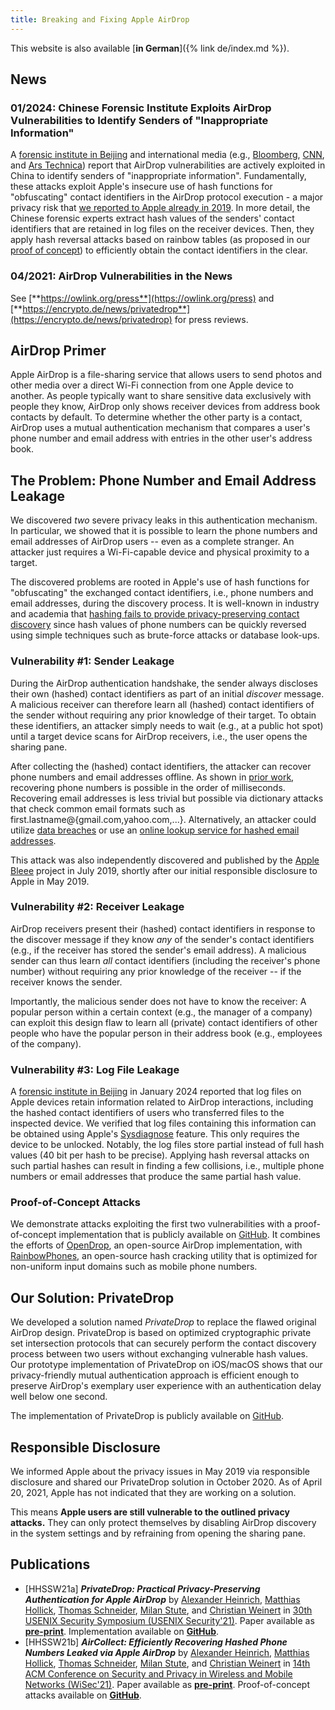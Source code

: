 ```yaml
---
title: Breaking and Fixing Apple AirDrop
---
```


This website is also available [**in German**]({% link de/index.md %}).

## News

### 01/2024: Chinese Forensic Institute Exploits AirDrop Vulnerabilities to Identify Senders of "Inappropriate Information"

A [forensic institute in Beijing](https://sfj.beijing.gov.cn/sfj/sfdt/ywdt82/flfw93/436331732/index.html) and international media (e.g., [Bloomberg](https://www.bloomberg.com/news/articles/2024-01-09/china-says-cracked-apple-s-airdrop-to-identify-message-sources), [CNN](https://edition.cnn.com/2024/01/12/tech/china-apple-airdrop-user-encryption-vulnerability-hnk-intl/index.html), and [Ars Technica](https://arstechnica.com/security/2024/01/hackers-can-id-unique-apple-airdrop-users-chinese-authorities-claim-to-do-just-that/)) report that AirDrop vulnerabilities are actively exploited in China to identify senders of "inappropriate information". Fundamentally, these attacks exploit Apple's insecure use of hash functions for "obfuscating" contact identifiers in the AirDrop protocol execution - a major privacy risk that [we reported to Apple already in 2019](#responsible-disclosure). In more detail, the Chinese forensic experts extract hash values of the senders' contact identifiers that are retained in log files on the receiver devices. Then, they apply hash reversal attacks based on rainbow tables (as proposed in our [proof of concept](#proof-of-concept-attacks)) to efficiently obtain the contact identifiers in the clear.

### 04/2021: AirDrop Vulnerabilities in the News

See [**https://owlink.org/press**](https://owlink.org/press) and [**https://encrypto.de/news/privatedrop**](https://encrypto.de/news/privatedrop) for press reviews.

## AirDrop Primer

Apple AirDrop is a file-sharing service that allows users to send photos and other media over a direct Wi-Fi connection from one Apple device to another. As people typically want to share sensitive data exclusively with people they know, AirDrop only shows receiver devices from address book contacts by default. To determine whether the other party is a contact, AirDrop uses a mutual authentication mechanism that compares a user's phone number and email address with entries in the other user's address book.

## The Problem: Phone Number and Email Address Leakage

We discovered _two_ severe privacy leaks in this authentication mechanism. In particular, we showed that it is possible to learn the phone numbers and email addresses of AirDrop users -- even as a complete stranger. An attacker just requires a Wi-Fi-capable device and physical proximity to a target.

The discovered problems are rooted in Apple's use of hash functions for "obfuscating" the exchanged contact identifiers, i.e., phone numbers and email addresses, during the discovery process. It is well-known in industry and academia that [hashing fails to provide privacy-preserving contact discovery](https://contact-discovery.github.io) since hash values of phone numbers can be quickly reversed using simple techniques such as brute-force attacks or database look-ups.

### Vulnerability #1: Sender Leakage

During the AirDrop authentication handshake, the sender always discloses their own (hashed) contact identifiers as part of an initial _discover_ message. A malicious receiver can therefore learn all (hashed) contact identifiers of the sender without requiring any prior knowledge of their target. To obtain these identifiers, an attacker simply needs to wait (e.g., at a public hot spot) until a target device scans for AirDrop receivers, i.e., the user opens the sharing pane.

After collecting the (hashed) contact identifiers, the attacker can recover phone numbers and email addresses offline. As shown in [prior work](https://encrypto.de/papers/HWSDS21.pdf), recovering phone numbers is possible in the order of milliseconds. Recovering email addresses is less trivial but possible via dictionary attacks that check common email formats such as first.lastname@{gmail.com,yahoo.com,...}. Alternatively, an attacker could utilize [data breaches](https://www.businessinsider.com/stolen-data-of-533-million-facebook-users-leaked-online-2021-4) or use an [online lookup service for hashed email addresses](https://web.archive.org/web/20191211152224/https://datafinder.com/products/email-recovery).

This attack was also independently discovered and published by the [Apple Bleee](https://hexway.io/research/apple-bleee/) project in July 2019, shortly after our initial responsible disclosure to Apple in May 2019.

### Vulnerability #2: Receiver Leakage

AirDrop receivers present their (hashed) contact identifiers in response to the discover message if they know _any_ of the sender's contact identifiers (e.g., if the receiver has stored the sender's email address). A malicious sender can thus learn _all_ contact identifiers (including the receiver's phone number) without requiring any prior knowledge of the receiver -- if the receiver knows the sender.

Importantly, the malicious sender does not have to know the receiver: A popular person within a certain context (e.g., the manager of a company) can exploit this design flaw to learn all (private) contact identifiers of other people who have the popular person in their address book (e.g., employees of the company).

### Vulnerability #3: Log File Leakage

A [forensic institute in Beijing](https://sfj.beijing.gov.cn/sfj/sfdt/ywdt82/flfw93/436331732/index.html) in January 2024 reported that log files on Apple devices retain information related to AirDrop interactions, including the hashed contact identifiers of users who transferred files to the inspected device. We verified that log files containing this information can be obtained using Apple's [Sysdiagnose](https://it-training.apple.com/tutorials/support/sup075) feature. This only requires the device to be unlocked. Notably, the log files store partial instead of full hash values (40 bit per hash to be precise). Applying hash reversal attacks on such partial hashes can result in finding a few collisions, i.e., multiple phone numbers or email addresses that produce the same partial hash value.

### Proof-of-Concept Attacks

We demonstrate attacks exploiting the first two vulnerabilities with a proof-of-concept implementation that is publicly available on [GitHub](https://github.com/seemoo-lab/opendrop/blob/poc-phonenumber-leak/README.PoC.md). It combines the efforts of [OpenDrop](https://github.com/seemoo-lab/opendrop), an open-source AirDrop implementation, with [RainbowPhones](https://github.com/contact-discovery/rt_phone_numbers), an open-source hash cracking utility that is optimized for non-uniform input domains such as mobile phone numbers.

## Our Solution: PrivateDrop

We developed a solution named _PrivateDrop_ to replace the flawed original AirDrop design. PrivateDrop is based on optimized cryptographic private set intersection protocols that can securely perform the contact discovery process between two users without exchanging vulnerable hash values. Our prototype implementation of PrivateDrop on iOS/macOS shows that our privacy-friendly mutual authentication approach is efficient enough to preserve AirDrop's exemplary user experience with an authentication delay well below one second.

The implementation of PrivateDrop is publicly available on [GitHub](https://github.com/seemoo-lab/privatedrop).

## Responsible Disclosure

We informed Apple about the privacy issues in May 2019 via responsible disclosure and shared our PrivateDrop solution in October 2020. As of April 20, 2021, Apple has not indicated that they are working on a solution.

This means **Apple users are still vulnerable to the outlined privacy attacks.** They can only protect themselves by disabling AirDrop discovery in the system settings and by refraining from opening the sharing pane.

## Publications

- [HHSSW21a] **_PrivateDrop: Practical Privacy-Preserving Authentication for Apple AirDrop_** by [Alexander Heinrich](https://www.seemoo.tu-darmstadt.de/team/aheinrich/), [Matthias Hollick](https://www.seemoo.tu-darmstadt.de/team/mhollick/), [Thomas Schneider](https://encrypto.de/schneider), [Milan Stute](https://www.seemoo.tu-darmstadt.de/team/mschmittner/), and [Christian Weinert](https://encrypto.de/weinert) in [30th USENIX Security Symposium (USENIX Security'21)](https://www.usenix.org/conference/usenixsecurity21). Paper available as **[pre-print](https://www.usenix.org/system/files/sec21-heinrich.pdf)**. Implementation available on **[GitHub](https://github.com/seemoo-lab/privatedrop)**.
- [HHSSW21b] **_AirCollect: Efficiently Recovering Hashed Phone Numbers Leaked via Apple AirDrop_** by [Alexander Heinrich](https://www.seemoo.tu-darmstadt.de/team/aheinrich/), [Matthias Hollick](https://www.seemoo.tu-darmstadt.de/team/mhollick/), [Thomas Schneider](https://encrypto.de/schneider), [Milan Stute](https://www.seemoo.tu-darmstadt.de/team/mschmittner/), and [Christian Weinert](https://encrypto.de/weinert) in [14th ACM Conference on Security and Privacy in Wireless and Mobile Networks (WiSec'21)](https://sites.nyuad.nyu.edu/wisec21/call-for-posters-and-demos/). Paper available as **[pre-print](https://eprint.iacr.org/2021/893)**. Proof-of-concept attacks available on **[GitHub](https://github.com/seemoo-lab/opendrop/blob/poc-phonenumber-leak/README.PoC.md)**.
